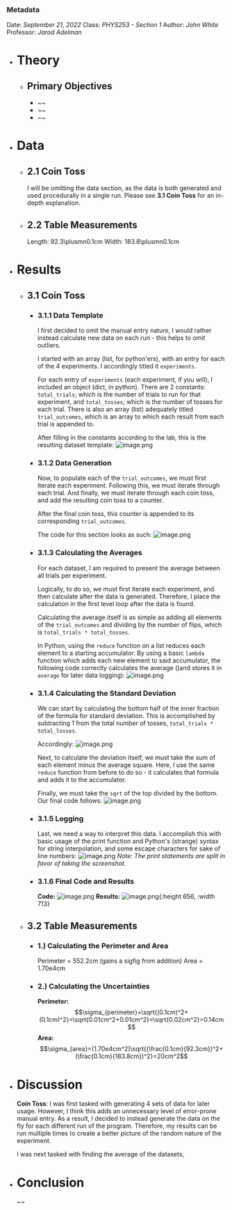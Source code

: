 ### Metadata
Date: *September 21, 2022*
Class: *PHYS253 - Section 1*
Author: *John White*
Professor: *Jarod Adelman*
- # Theory
	- ## Primary Objectives
	  * ~~
	  * ~~
	  * ~~
- # Data
	- ## 2.1 Coin Toss
	  I will be omitting the data section, as the data is both generated and used procedurally in a single run. Please see **3.1 Coin Toss** for an in-depth explanation.
	- ## 2.2 Table Measurements
	  Length: 92.3\plusmn0.1cm
	  Width: 183.8\plusmn0.1cm
- # Results
	- ## 3.1 Coin Toss
		- ### 3.1.1 Data Template
		  I first decided to omit the manual entry nature, I would rather instead calculate new data on each run - this helps to omit outliers.
		  
		  I started with an array (list, for python'ers), with an entry for each of the 4 experiments. I accordingly titled it ``experiments``.
		  
		  For each entry of ``experiments`` (each experiment, if you will), I included an object (dict, in python). There are 2 constants: ``total_trials``; which is the number of trials to run for that experiment, and ``total_tosses``; which is the number of tosses for each trial. There is also an array (list) adequately titled ``trial_outcomes``, which is an array to which each result from each trial is appended to.
		  
		  After filling in the constants according to the lab, this is the resulting dataset template:
		  ![image.png](../assets/image_1695230604670_0.png)
		- ### 3.1.2 Data Generation
		  Now, to populate each of the ``trial_outcomes``, we must first iterate each experiment. Following this, we must iterate through each trial. And finally, we must iterate through each coin toss, and add the resulting coin toss to a counter.
		  
		  After the final coin toss, this counter is appended to its corresponding ``trial_outcomes``.
		  
		  The code for this section looks as such:
		  ![image.png](../assets/image_1695230775911_0.png)
		- ### 3.1.3 Calculating the Averages
		  For each dataset, I am required to present the average between all trials per experiment.
		  
		  Logically, to do so, we must first iterate each experiment, and then calculate after the data is generated. Therefore, I place the calculation in the first level loop after the data is found.
		  
		  Calculating the average itself is as simple as adding all elements of the ``trial_outcomes`` and dividing by the number of flips, which is ``total_trials * total_tosses``.
		  
		  In Python, using the ``reduce`` function on a list reduces each element to a starting accumulator. By using a basic ``lambda`` function which adds each new element to said accumulator, the following code correctly calculates the average ()and stores it in ``average`` for later data logging):
		  ![image.png](../assets/image_1695231114076_0.png)
		- ### 3.1.4 Calculating the Standard Deviation
		  We can start by calculating the bottom half of the inner fraction of the formula for standard deviation. This is accomplished by subtracting 1 from the total number of tosses, ``total_trials * total_losses``.
		  
		  Accordingly: 
		  ![image.png](../assets/image_1695231227676_0.png)
		  
		  Next, to calculate the deviation itself, we must take the sum of each element minus the average square. Here, I use the same ``reduce`` function from before to do so - it calculates that formula and adds it to the accumulator.
		  
		  Finally, we must take the ``sqrt`` of the top divided by the bottom. Our final code follows:
		  ![image.png](../assets/image_1695231357087_0.png)
		- ### 3.1.5 Logging
		  Last, we need a way to interpret this data. I accomplish this with basic usage of the print function and Python's (strange) syntax for string interpolation, and some escape characters for sake of line numbers:
		  ![image.png](../assets/image_1695231434298_0.png)
		  *Note: The print statements are split in favor of taking the screenshot.*
		- ### 3.1.6 Final Code and Results
		  **Code:**
		  ![image.png](../assets/image_1695231733222_0.png) 
		  **Results:**
		  ![image.png](../assets/image_1695230188595_0.png){:height 656, :width 713}
	- ## 3.2 Table Measurements
		- ### 1.) Calculating the Perimeter and Area
		  Perimeter = 552.2cm (gains a sigfig from addition)
		  Area = 1.70e4cm
		- ### 2.) Calculating the Uncertainties
		  **Perimeter:** 
		  $$\sigma_{perimeter}=\sqrt{(0.1cm)^2+(0.1cm)^2}=\sqrt{0.01cm^2+0.01cm^2}=\sqrt{0.02cm^2}=0.14cm$$ 
		  **Area:**
		  $$\sigma_{area}=(1.70e4cm^2)\sqrt{(\frac{0.1cm}{92.3cm})^2+(\frac{0.1cm}{183.8cm})^2}=20cm^2$$
- # Discussion
  **Coin Toss**:
  I was first tasked with generating 4 sets of data for later usage. However, I think this adds an unnecessary level of error-prone manual entry. As a result, I decided to instead generate the data on the fly for each different run of the program. Therefore, my results can be run multiple times to create a better picture of the random nature of the experiment. 
  
  I was next tasked with finding the average of the datasets,
- # Conclusion
  ~~